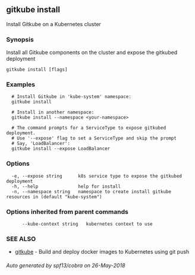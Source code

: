 ## gitkube install

Install Gitkube on a Kubernetes cluster

### Synopsis

Install all Gitkube components on the cluster and expose the gitkubed deployment

```
gitkube install [flags]
```

### Examples

```
  # Install Gitkube in 'kube-system' namespace:
  gitkube install

  # Install in another namespace:
  gitkube install --namespace <your-namespace>

  # The command prompts for a ServiceType to expose gitkubed deployment.
  # Use '--expose' flag to set a ServiceType and skip the prompt
  # Say, 'LoadBalancer':
  gitkube install --expose LoadBalancer
```

### Options

```
  -e, --expose string      k8s service type to expose the gitkubed deployment
  -h, --help               help for install
  -n, --namespace string   namespace to create install gitkube resources in (default "kube-system")
```

### Options inherited from parent commands

```
      --kube-context string   kubernetes context to use
```

### SEE ALSO

* [gitkube](gitkube.md)	 - Build and deploy docker images to Kubernetes using git push

###### Auto generated by spf13/cobra on 26-May-2018
